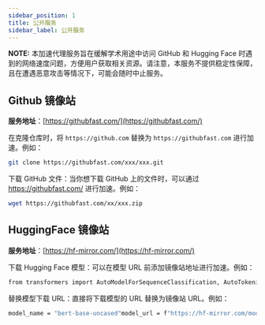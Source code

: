 ```yaml
---
sidebar_position: 1
title: 公开服务
sidebar_label: 公开服务
---
```


__NOTE:__ 本加速代理服务旨在缓解学术用途中访问 GitHub 和 Hugging Face 时遇到的网络速度问题，方便用户获取相关资源。请注意，本服务不提供稳定性保障，且在遭遇恶意攻击等情况下，可能会随时中止服务。


## Github 镜像站

**服务地址**：[https://githubfast.com/](https://githubfast.com/)

在克隆仓库时，将 `https://github.com` 替换为 `https://githubfast.com` 进行加速。例如：
```bash
git clone https://githubfast.com/xxx/xxx.git
```

下载 GitHub 文件：当你想下载 GitHub 上的文件时，可以通过 https://githubfast.com/ 进行加速。例如：
```bash
wget https://githubfast.com/xx/xxx.zip
```

## HuggingFace 镜像站

**服务地址**：[https://hf-mirror.com/](https://hf-mirror.com/)

下载 Hugging Face 模型：可以在模型 URL 前添加镜像站地址进行加速。例如：

```bash
from transformers import AutoModelForSequenceClassification, AutoTokenizer  model_name ="bert-base-uncased"model = AutoModelForSequenceClassification.from_pretrained(f"https://hf-mirror.com/models/{model_name}/") tokenizer = AutoTokenizer.from_pretrained(f"https://hf-mirror.com/models/{model_name}/")
```

替换模型下载 URL：直接将下载模型的 URL 替换为镜像站 URL。例如：

```bash
model_name = "bert-base-uncased"model_url = f"https://hf-mirror.com/models/{model_name}/"
```



